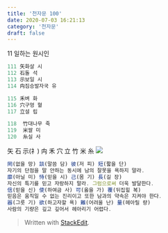 ```yaml
---
title: '천자문 100'
date: 2020-07-03 16:21:13
category: '천자문'
draft: false
---
```

11 일하는 원시인
```js
111 矢화살 시
112 石돌 석
113 示보일 시
114 禸짐승발자국 유

115 禾벼 화
116 穴구멍 혈
117 立설 립

118  竹대나무 죽
119  米쌀 미
120  糸실 사
```
矢 石 示(礻) 禸 禾 穴 立 竹 米 糸 
![](https://i.ibb.co/1QZf3Qd/2020-07-06-10-33-53.png)
```js
罔(없을 망) 談(말씀 담) 彼(저 피) 短(짧을 단)
자기의 단점을 말 안하는 동시에 남의 잘못을 욕하지 말라.
靡(아닐 미) 恃(믿을 시) 己(몸 기) 長(길 장)
자신의 특기를 믿고 자랑하지 말라. 그럼으로써 더욱 발달한다.
信(믿을 신) 使(하여금 사) 可(옳을 가) 覆(뒤집힐 복)
믿음은 움직일 수 없는 진리이고 또한 남과의 약속은 지켜야 한다.
器(그릇 기) 欲(하고자할 욕) 難(어려울 난) 量(헤아릴 량)
사람의 기량은 깊고 깊어서 헤아리기 어렵다.
```

> Written with [StackEdit](https://stackedit.io/).
<!--stackedit_data:
eyJoaXN0b3J5IjpbLTU2MDg4NjgzN119
-->